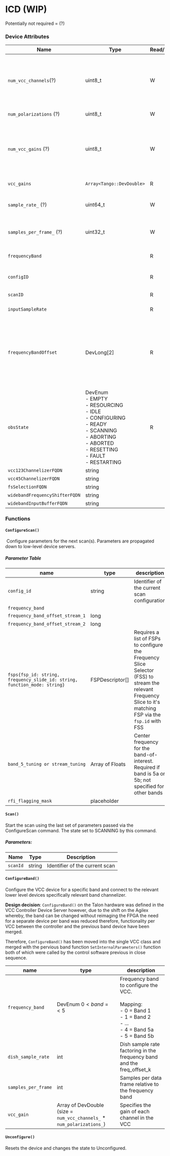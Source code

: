 # ICD (WIP)
Potentially not required = (?)
### Device Attributes
| Name                           | Type                                                                                                                                                        | Read/Write | Description                                                                                                                                                  |
| ------------------------------ | ----------------------------------------------------------------------------------------------------------------------------------------------------------- | ---------- | ------------------------------------------------------------------------------------------------------------------------------------------------------------ |
| `num_vcc_channels`(?)          | uint8_t                                                                                                                                                     | W          | Number of 220MHz frequency slice channels produced for the VCC in Bands 1,2 & 3 `n=10` and for Bands 4&5 `n=15`                                              |
| `num_polarizations` (?)        | uint8_t                                                                                                                                                     | W          | Number of Polarizations                                                                                                                                      |
| `num_vcc_gains` (?)            | uint8_t                                                                                                                                                     | W          | Number of gains values required for the number of channels relative to the number of polarization:  `num_vcc_channels * num_polarizations`                   |
| `vcc_gains`                    | `Array<Tango::DevDouble>`                                                                                                                                   | R          | Read attribute for gain values                                                                                                                               |
| `sample_rate_` (?)             | uint64_t                                                                                                                                                    | W          | Input sample rate in GSPS. Used to determine the frame count                                                                                                 |
| `samples_per_frame_` (?)       | uint32_t                                                                                                                                                    | W          | Samples per frame used to determine the frame count                                                                                                          |
| `frequencyBand`                |                                                                                                                                                             | R          | Frequency band that is currently configured                                                                                                                  |
| `configID`                     |                                                                                                                                                             | R          | Identifier of the current scan configuration                                                                                                                 |
| `scanID`                       |                                                                                                                                                             | R          | Identifier of the current scan                                                                                                                               |
| `inputSampleRate`              |                                                                                                                                                             | R          | Input sample rate read attribute                                                                                                                             |
| `frequencyBandOffset`          | DevLong[2]                                                                                                                                                  | R          | Frequency band offset, received during scan configuration<br><br>Length 2 since band 5 needs two values specified, other bands will only use the first value |
| `obsState`                     | DevEnum<br>- EMPTY<br>- RESOURCING<br>- IDLE<br>- CONFIGURING<br>- READY<br>- SCANNING<br>- ABORTING<br>- ABORTED<br>- RESETTING<br>- FAULT<br>- RESTARTING | R          | Observing state                                                                                                                                              |
| `vcc123ChannelizerFQDN`        | string                                                                                                                                                      |            |                                                                                                                                                              |
| `vcc45ChannelizerFQDN`         | string                                                                                                                                                      |            |                                                                                                                                                              |
| `fsSelectionFQDN`              | string                                                                                                                                                      |            |                                                                                                                                                              |
| `widebandFrequencyShifterFQDN` | string                                                                                                                                                      |            |                                                                                                                                                              |
| `widebandInputBufferFQDN`      | string                                                                                                                                                      |            |                                                                                                                                                              |

### Functions
#### `ConfigureScan()`
 Configure parameters for the next scan(s). Parameters are propagated down to low-level device servers.
##### Parameter Table
| name                                                                      | type            | description                                                                                                                                                   |
| ------------------------------------------------------------------------- | --------------- | ------------------------------------------------------------------------------------------------------------------------------------------------------------- |
| `config_id`                                                               | string          | Identifier of the current scan configuration                                                                                                                  |
| `frequency_band`                                                          |                 |                                                                                                                                                               |
| `frequency_band_offset_stream_1`                                          | long            |                                                                                                                                                               |
| `frequency_band_offset_stream_2`                                          | long            |                                                                                                                                                               |
| `fsps{fsp_id: string, frequency_slide_id: string, function_mode: string}` | FSPDescriptor[] | Requires a list of FSPs to configure the Frequency Slice Selector (FSS) to stream the relevant Frequency Slice to it's matching FSP via the `fsp.id` with FSS |
| `band_5_tuning or stream_tuning`                                          | Array of Floats | Center frequency for the band-of-interest. Required if band is 5a or 5b; not specified for other bands                                                        |
| `rfi_flagging_mask`                                                       | placeholder     |                                                                                                                                                               |

#### `Scan()`
Start the scan using the last set of parameters passed via the ConfigureScan command. The state set to SCANNING by this command.
##### Parameters:
| Name     | Type   | Description                    |
| -------- | ------ | ------------------------------ |
| `scanId` | string | Identifier of the current scan |

#### `ConfigureBand()`
Configure the VCC device for a specific band and connect to the relevant lower level devices specifically relevant band channelizer. 

**Design decision**:
`ConfigureBand()` on the Talon hardware was defined in the VCC Controller Device Server however, due to the shift on the Agilex whereby, the band can be changed without reimaging the FPGA the need for a separate device per band was reduced therefore, functionality per VCC between the controller and the previous band device have been merged. 

Therefore, `ConfigureBand()` has been moved into the single VCC class and merged with the pervious band function `SetInternalParameters()` function both of which were called by the control software previous in close sequence. 

| name                | type                                                                   | description                                                                                                                     |
| ------------------- | ---------------------------------------------------------------------- | ------------------------------------------------------------------------------------------------------------------------------- |
| `frequency_band`    | DevEnum ${0 < band =< 5}$                                              | Frequency band to configure the VCC.<br><br>Mapping:<br>- 0 = Band 1<br>- 1 = Band 2<br>- ...<br>- 4 = Band 5a<br>- 5 = Band 5b |
| `dish_sample_rate`  | int                                                                    | Dish sample rate factoring in the frequency band and the freq_offset_k                                                          |
| `samples_per_frame` | int                                                                    | Samples per data frame relative to the frequency band                                                                           |
| `vcc_gain`          | Array of DevDouble (size = `num_vcc_channels_` * `num_polarizations_`) | Specifies the gain of each channel in the VCC                                                                                   |

#### `Unconfigure()` 
Resets the device and changes the state to Unconfigured.

